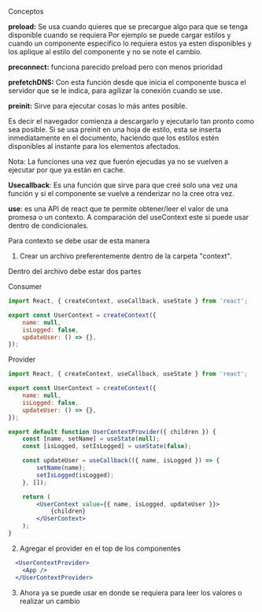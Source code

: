 Conceptos

**preload:** Se usa cuando quieres que se precargue algo para que se tenga disponible cuando se requiera
Por ejemplo se puede cargar estilos y cuando un componente especifico lo requiera estos ya esten disponibles y los aplique al estilo del componente y no se note el cambio.

**preconnect:** funciona parecido preload pero con menos prioridad

**prefetchDNS:** Con esta función desde que inicia el componente busca el servidor que se le indica, para agilizar la conexión cuando se use.

**preinit:** Sirve para ejecutar cosas lo más antes posible.

Es decir el navegador comienza a descargarlo y ejecutarlo tan pronto como sea posible.
Si se usa preinit en una hoja de estilo, esta se inserta inmediatamente en el documento, haciendo que los estilos estén disponibles al instante para los elementos afectados.

Nota:
La funciones una vez que fuerón ejecudas ya no se vuelven a ejecutar por que ya están en cache.


**Usecallback**: Es una función que sirve para que creé solo una vez una función y si el componente se vuelve a renderizar no la cree otra vez.


**use**: es una API de react que te permite obtener/leer el valor de una promesa o un contexto. A comparación del useContext este si puede usar dentro de condicionales.


Para contexto se debe usar de esta manera
1. Crear  un archivo preferentemente dentro de la carpeta "context".

Dentro del archivo debe estar dos partes

Consumer

```jsx
import React, { createContext, useCallback, useState } from 'react';

export const UserContext = createContext({
    name: null,
    isLogged: false,
    updateUser: () => {},
});
```

Provider

```jsx
import React, { createContext, useCallback, useState } from 'react';

export const UserContext = createContext({
    name: null,
    isLogged: false,
    updateUser: () => {},
});

export default function UserContextProvider({ children }) {
    const [name, setName] = useState(null);
    const [isLogged, setIsLogged] = useState(false);

    const updateUser = useCallback(({ name, isLogged }) => {
        setName(name);
        setIsLogged(isLogged);
    }, []);

    return (
        <UserContext value={{ name, isLogged, updateUser }}>
            {children}
        </UserContext>
    );
}
```

2. Agregar el provider en el top de los componentes

```jsx
  <UserContextProvider>
    <App />
  </UserContextProvider>
```

3. Ahora ya se puede usar en donde se requiera para leer los valores o realizar un cambio
